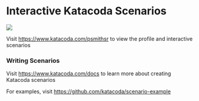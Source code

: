 # Interactive Katacoda Scenarios

[![](http://shields.katacoda.com/katacoda/psmithsr/count.svg)](https://www.katacoda.com/psmithsr "Get your profile on Katacoda.com")

Visit https://www.katacoda.com/psmithsr to view the profile and interactive scenarios

### Writing Scenarios
Visit https://www.katacoda.com/docs to learn more about creating Katacoda scenarios

For examples, visit https://github.com/katacoda/scenario-example
